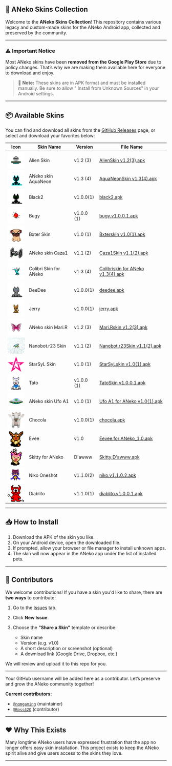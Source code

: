 ## 🎨 ANeko Skins Collection

Welcome to the **ANeko Skins Collection**!
This repository contains various legacy and custom-made skins for the ANeko Android app, collected
and preserved by the community.

---

### ⚠️ Important Notice

Most ANeko skins have been **removed from the Google Play Store** due to policy changes.
That’s why we are making them available here for everyone to download and enjoy.

> 🧠 **Note:** These skins are in APK format and must be installed manually. Be sure to allow "
> Install from Unknown Sources" in your Android settings.

---

## 📦 Available Skins

You can find and download all skins from
the [GitHub Releases](https://github.com/pass-with-high-score/Aneko-skin/releases) page, or select
and download your favorites below:

| Icon                                                                                     | Skin Name              | Version    | File Name                                                                                                                                        |
|------------------------------------------------------------------------------------------|------------------------|------------|--------------------------------------------------------------------------------------------------------------------------------------------------|
| <img src="/asset/logo/alien.png" width="64" style="display:block; margin:auto;" />       | Alien Skin             | v1.2 (3)   | [AlienSkin v1.2(3).apk](https://github.com/pass-with-high-score/Aneko-skin/releases/download/skin1/AlienSkin.v1.2.3.apk)                         |
| <img src="/asset/logo/aquaneon.png" width="64" style="display:block; margin:auto;" />    | ANeko skin AquaNeon    | v1.3 (4)   | [AquaNeonSkin v1.3(4).apk](https://github.com/pass-with-high-score/Aneko-skin/releases/download/skin1/AquaNeonSkin.v1.3.4.apk)                   |
| <img src="/asset/logo/black2.png" width="64" style="display:block; margin:auto;" />      | Black2                 | v1.0.0(1)  | [black2.apk](https://github.com/pass-with-high-score/Aneko-skin/releases/download/skin1/black2.apk)                                              |
| <img src="/asset/logo/bugy.png" width="64" style="display:block; margin:auto;" />        | Bugy                   | v1.0.0 (1) | [bugy.v1.0.0.1.apk ](https://github.com/pass-with-high-score/Aneko-skin/releases/download/skin1/bugy.v1.0.0.1.apk)                               |
| <img src="/asset/logo/bxter.png" width="64" style="display:block; margin:auto;" />       | Bxter Skin             | v1.0 (1)   | [Bxterskin v1.0(1).apk](https://github.com/pass-with-high-score/Aneko-skin/releases/download/skin1/Bxterskin.v1.0.1.apk)                         |
| <img src="/asset/logo/caza1.png" width="64" style="display:block; margin:auto;" />       | ANeko skin Caza1       | v1.1 (2)   | [Caza1Skin v1.1(2).apk](https://github.com/pass-with-high-score/Aneko-skin/releases/download/skin1/Caza1Skin.v1.1.2.apk)                         |
| <img src="/asset/logo/colibri.png" width="64" style="display:block; margin:auto;" />     | Colibri Skin for ANeko | v1.3 (4)   | [Colibriskin for ANeko v1.3(4).apk](https://github.com/pass-with-high-score/Aneko-skin/releases/download/skin1/Colibriskin.for.ANeko.v1.3.4.apk) |
| <img src="/asset/logo/deedee.png" width="64" style="display:block; margin:auto;" />      | DeeDee                 | v1.0.0(1)  | [deedee.apk](https://github.com/pass-with-high-score/Aneko-skin/releases/download/skin1/deedee.apk)                                              |
| <img src="/asset/logo/jerry.png" width="64" style="display:block; margin:auto;" />       | Jerry                  | v1.0.0(1)  | [jerry.apk](https://github.com/pass-with-high-score/Aneko-skin/releases/download/skin1/jerry.apk)                                                |
| <img src="/asset/logo/marir.png" width="64" style="display:block; margin:auto;" />       | ANeko skin Mari.R      | v1.2 (3)   | [Mari.Rskin v1.2(3).apk](https://github.com/pass-with-high-score/Aneko-skin/releases/download/skin1/Mari.Rskin.v1.2.3.apk)                       |
| <img src="/asset/logo/nanobot.r23.png" width="64" style="display:block; margin:auto;" /> | Nanobot.r23 Skin       | v1.1 (2)   | [Nanobot.r23Skin v1.1(2).apk](https://github.com/pass-with-high-score/Aneko-skin/releases/download/skin1/Nanobot.r23Skin.v1.1.2.apk)             |
| <img src="/asset/logo/starsyl.png" width="64" style="display:block; margin:auto;" />     | StarSyL Skin           | v1.0 (1)   | [StarSyLskin v1.0(1).apk](https://github.com/pass-with-high-score/Aneko-skin/releases/download/skin1/StarSyLskin.v1.0.1.apk)                     |
| <img src="/asset/logo/tato.png" width="64" style="display:block; margin:auto;" />        | Tato                   | v1.0.0 (1) | [TatoSkin v1.0.0.1.apk](https://github.com/pass-with-high-score/Aneko-skin/releases/download/skin1/tato.v1.0.0.1.apk)                            |
| <img src="/asset/logo/ufoa1.png" width="64" style="display:block; margin:auto;" />       | ANeko skin Ufo A1      | v1.0 (1)   | [Ufo A1 for ANeko v1.0(1).apk](https://github.com/pass-with-high-score/Aneko-skin/releases/download/skin1/Ufo.A1.for.ANeko.v1.0.1.apk)           |
| <img src="/asset/logo/chocola1.png" width="64" style="display:block; margin:auto;" />    | Chocola                | v1.0.0(1)  | [chocola.apk](https://github.com/pass-with-high-score/Aneko-skin/releases/download/skin1/chocola.apk)                                            |
| <img src="/asset/logo/evee.png" width="64" style="display:block; margin:auto;" />        | Evee                   | v1.0       | [Eevee.for.ANeko_1.0.apk](https://github.com/pass-with-high-score/Aneko-skin/releases/download/skin1/Eevee.for.ANeko_1.0.apk)                    |
| <img src="/asset/logo/skitty.png" width="64" style="display:block; margin:auto;" />      | Skitty for ANeko       | D'awww     | [Skitty.D'awww.apk](https://github.com/pass-with-high-score/Aneko-skin/releases/download/skin1/Skitty.D.awww.apk)                                |
| <img src="/asset/logo/niko.png" width="64" style="display:block; margin:auto;" />        | Niko Oneshot           | v1.1.0(2)  | [niko.v1.1.0.2.apk](https://github.com/pass-with-high-score/Aneko-skin/releases/download/skin1/niko.v1.1.0.2.apk)                                |
| <img src="/asset/logo/diablito.png" width="64" style="display:block; margin:auto;" />    | Diablito               | v1.1.0(1)  | [diablito.v1.0.0.1.apk](https://github.com/pass-with-high-score/Aneko-skin/releases/download/skin1/diablito.v1.0.0.1.apk)                        |

---

## 📥 How to Install

1. Download the APK of the skin you like.
2. On your Android device, open the downloaded file.
3. If prompted, allow your browser or file manager to install unknown apps.
4. The skin will now appear in the ANeko app under the list of installed pets.

---

## 👥 Contributors

We welcome contributions! If you have a skin you'd like to share, there are **two ways** to
contribute:

1. Go to the [Issues](https://github.com/pass-with-high-score/Aneko-skin/issues) tab.
2. Click **New Issue**.
3. Choose the **"Share a Skin"** template or describe:

    * Skin name
    * Version (e.g. v1.0)
    * A short description or screenshot (optional)
    * A download link (Google Drive, Dropbox, etc.)

We will review and upload it to this repo for you.

---

Your GitHub username will be added here as a contributor.
Let’s preserve and grow the ANeko community together!

**Current contributors:**

* [`@nqmgaming`](https://github.com/nqmgaming) (maintainer)
* [`@Boss42O`](http://github.com/Boss42O) (contributor)

---

## ❤️ Why This Exists

Many longtime ANeko users have expressed frustration that the app no longer offers easy skin
installation.
This project exists to keep the ANeko spirit alive and give users access to the skins they love.

---